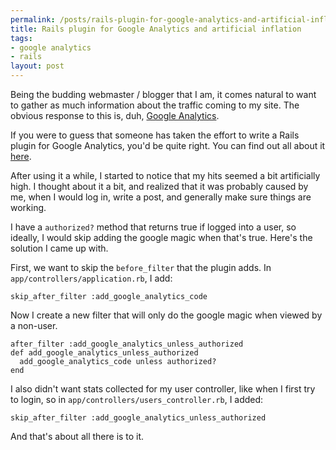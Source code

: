 ```yaml
--- 
permalink: /posts/rails-plugin-for-google-analytics-and-artificial-inflation.html
title: Rails plugin for Google Analytics and artificial inflation
tags: 
- google analytics
- rails
layout: post
---
```

Being the budding webmaster / blogger that I am, it comes natural to want to gather as much information about the traffic coming to my site. The obvious response to this is, duh, [Google Analytics](http://google.com/analytics).

If you were to guess that someone has taken the effort to write a Rails plugin for Google Analytics, you'd be quite right. You can find out all about it [here](http://www.rubaidh.com/projects/google-analytics-plugin/).

After using it a while, I started to notice that my hits seemed a bit artificially high. I thought about it a bit, and realized that it was probably caused by me, when I would log in, write a post, and generally make sure things are working.

I have a `authorized?` method that returns true if logged into a user, so ideally, I would skip adding the google magic when that's true. Here's the solution I came up with.

First, we want to skip the `before_filter` that the plugin adds. In `app/controllers/application.rb`, I add:

    skip_after_filter :add_google_analytics_code

Now I create a new filter that will only do the google magic when viewed by a non-user.

    after_filter :add_google_analytics_unless_authorized
    def add_google_analytics_unless_authorized
      add_google_analytics_code unless authorized?
    end

I also didn't want stats collected for my user controller, like when I first try to login, so in `app/controllers/users_controller.rb`, I added:

    skip_after_filter :add_google_analytics_unless_authorized

And that's about all there is to it.
